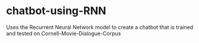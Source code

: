 # chatbot-using-RNN
Uses the Recurrent Neural Network model to create a chatbot that is trained and tested on Cornell-Movie-Dialogue-Corpus
